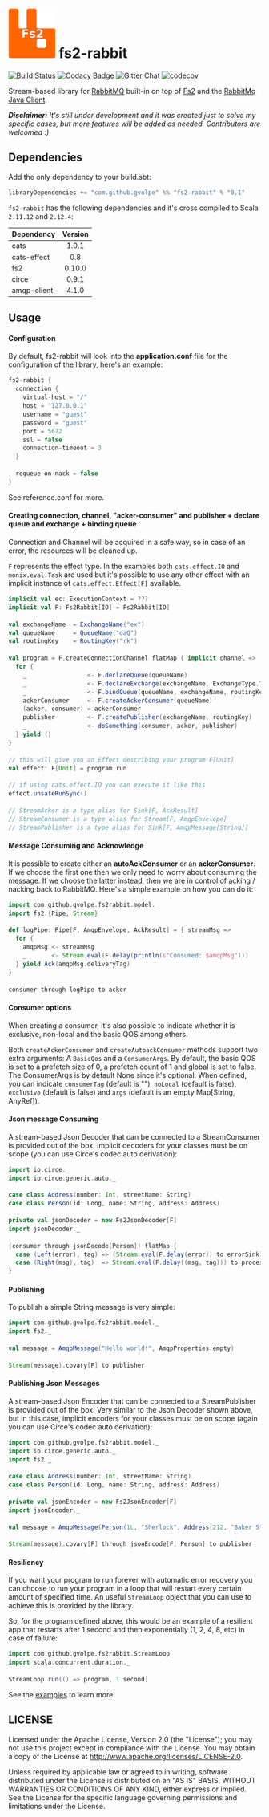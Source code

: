 ![logo](fs2-rabbit.png) fs2-rabbit
==========

[![Build Status](https://travis-ci.org/gvolpe/fs2-rabbit.svg?branch=master)](https://travis-ci.org/gvolpe/fs2-rabbit)
[![Codacy Badge](https://api.codacy.com/project/badge/Grade/011c5931cd3945b3a88eb725f18bbf88)](https://www.codacy.com/app/volpegabriel/fs2-rabbit?utm_source=github.com&utm_medium=referral&utm_content=gvolpe/fs2-rabbit&utm_campaign=badger)
[![Gitter Chat](https://badges.gitter.im/fs2-rabbit/fs2-rabbit.svg)](https://gitter.im/fs2-rabbit/fs2-rabbit)
[![codecov](https://codecov.io/gh/gvolpe/fs2-rabbit/branch/master/graph/badge.svg)](https://codecov.io/gh/gvolpe/fs2-rabbit)

Stream-based library for [RabbitMQ](https://www.rabbitmq.com/) built-in on top of [Fs2](https://github.com/functional-streams-for-scala/fs2) and the [RabbitMq Java Client](https://github.com/rabbitmq/rabbitmq-java-client).

***Disclaimer:** It's still under development and it was created just to solve my specific cases, but more features will be added as needed. Contributors are welcomed :)*

## Dependencies

Add the only dependency to your build.sbt:

```scala
libraryDependencies += "com.github.gvolpe" %% "fs2-rabbit" % "0.1"
```

`fs2-rabbit` has the following dependencies and it's cross compiled to Scala `2.11.12` and `2.12.4`:

| Dependency  | Version    | 
| ----------- |:----------:|
| cats        | 1.0.1      |
| cats-effect | 0.8        |
| fs2         | 0.10.0     |
| circe       | 0.9.1      |
| amqp-client | 4.1.0      | 

## Usage

#### Configuration

By default, fs2-rabbit will look into the **application.conf** file for the configuration of the library, here's an example:

```scala
fs2-rabbit {
  connection {
    virtual-host = "/"
    host = "127.0.0.1"
    username = "guest"
    password = "guest"
    port = 5672
    ssl = false
    connection-timeout = 3
  }

  requeue-on-nack = false
}
```

See reference.conf for more.

#### Creating connection, channel, "acker-consumer" and publisher + declare queue and exchange + binding queue

Connection and Channel will be acquired in a safe way, so in case of an error, the resources will be cleaned up.

`F` represents the effect type. In the examples both `cats.effect.IO` and `monix.eval.Task` are used but it's possible to use any other effect with an implicit instance of `cats.effect.Effect[F]` available.

```scala
implicit val ec: ExecutionContext = ???
implicit val F: Fs2Rabbit[IO] = Fs2Rabbit[IO]

val exchangeName  = ExchangeName("ex")
val queueName     = QueueName("daQ")
val routingKey    = RoutingKey("rk")

val program = F.createConnectionChannel flatMap { implicit channel => 	      // Stream[F, AMQPChannel]
  for {
    _                 <- F.declareQueue(queueName)                            // Stream[F, Unit]
    _                 <- F.declareExchange(exchangeName, ExchangeType.Topic)  // Stream[F, Unit]
    _                 <- F.bindQueue(queueName, exchangeName, routingKey)     // Stream[F, Unit]
    ackerConsumer     <- F.createAckerConsumer(queueName)	              // (StreamAcker[F], StreamConsumer[F])
    (acker, consumer) = ackerConsumer
    publisher         <- F.createPublisher(exchangeName, routingKey)	      // StreamPublisher[F]
    _                 <- doSomething(consumer, acker, publisher)
  } yield ()
}

// this will give you an Effect describing your program F[Unit]
val effect: F[Unit] = program.run

// if using cats.effect.IO you can execute it like this
effect.unsafeRunSync()

// StreamAcker is a type alias for Sink[F, AckResult]
// StreamConsumer is a type alias for Stream[F, AmqpEnvelope]
// StreamPublisher is a type alias for Sink[F, AmqpMessage[String]]

```

#### Message Consuming and Acknowledge

It is possible to create either an **autoAckConsumer** or an **ackerConsumer**. If we choose the first one then we only need to worry about consuming the message. If we choose the latter instead, then we are in control of acking / nacking back to RabbitMQ. Here's a simple example on how you can do it:

```scala
import com.github.gvolpe.fs2rabbit.model._
import fs2.{Pipe, Stream}

def logPipe: Pipe[F, AmqpEnvelope, AckResult] = { streamMsg =>
  for {
    amqpMsg <- streamMsg
    _       <- Stream.eval(F.delay(println(s"Consumed: $amqpMsg")))
  } yield Ack(amqpMsg.deliveryTag)
}

consumer through logPipe to acker
```

#### Consumer options

When creating a consumer, it's also possible to indicate whether it is exclusive, non-local and the basic QOS among others.

Both `createAckerConsumer` and `createAutoackConsumer` methods support two extra arguments: A `BasicQos` and a `ConsumerArgs`. By default, the basic QOS is set to a prefetch size of 0, a prefetch count of 1 and global is set to false. The ConsumerArgs is by default None since it's optional. When defined, you can indicate `consumerTag` (default is ""), `noLocal` (default is false), `exclusive` (default is false) and `args` (default is an empty Map[String, AnyRef]).

#### Json message Consuming

A stream-based Json Decoder that can be connected to a StreamConsumer is provided out of the box. Implicit decoders for your classes must be on scope (you can use Circe's codec auto derivation):

```scala
import io.circe._
import io.circe.generic.auto._

case class Address(number: Int, streetName: String)
case class Person(id: Long, name: String, address: Address)

private val jsonDecoder = new Fs2JsonDecoder[F]
import jsonDecoder._

(consumer through jsonDecode[Person]) flatMap {
  case (Left(error), tag) => (Stream.eval(F.delay(error)) to errorSink).map(_ => Nack(tag)) to acker
  case (Right(msg), tag)  => Stream.eval(F.delay((msg, tag))) to processorSink
}
```

#### Publishing

To publish a simple String message is very simple:

```scala
import com.github.gvolpe.fs2rabbit.model._
import fs2._

val message = AmqpMessage("Hello world!", AmqpProperties.empty)

Stream(message).covary[F] to publisher
```

#### Publishing Json Messages

A stream-based Json Encoder that can be connected to a StreamPublisher is provided out of the box. Very similar to the Json Decoder shown above, but in this case, implicit encoders for your classes must be on scope (again you can use Circe's codec auto derivation):

```scala
import com.github.gvolpe.fs2rabbit.model._
import io.circe.generic.auto._
import fs2._

case class Address(number: Int, streetName: String)
case class Person(id: Long, name: String, address: Address)

private val jsonEncoder = new Fs2JsonEncoder[F]
import jsonEncoder._

val message = AmqpMessage(Person(1L, "Sherlock", Address(212, "Baker St")), AmqpProperties.empty)

Stream(message).covary[F] through jsonEncode[F, Person] to publisher
```

#### Resiliency

If you want your program to run forever with automatic error recovery you can choose to run your program in a loop that will restart every certain amount of specified time. An useful `StreamLoop` object that you can use to achieve this is provided by the library.

So, for the program defined above, this would be an example of a resilient app that restarts after 1 second and then exponentially (1, 2, 4, 8, etc) in case of failure:

```scala
import com.github.gvolpe.fs2rabbit.StreamLoop
import scala.concurrent.duration._

StreamLoop.run(() => program, 1.second)
```

See the [examples](https://github.com/gvolpe/fs2-rabbit/tree/master/examples/src/main/scala/com/github/gvolpe/fs2rabbit/examples) to learn more!

## LICENSE

Licensed under the Apache License, Version 2.0 (the "License"); you may not use this project except in compliance with
the License. You may obtain a copy of the License at http://www.apache.org/licenses/LICENSE-2.0.

Unless required by applicable law or agreed to in writing, software distributed under the License is distributed on an
"AS IS" BASIS, WITHOUT WARRANTIES OR CONDITIONS OF ANY KIND, either express or implied. See the License for the specific
language governing permissions and limitations under the License.
